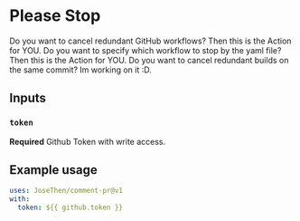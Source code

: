 # Please Stop
Do you want to cancel redundant GitHub workflows? Then this is the Action for YOU.
Do you want to specify which workflow to stop by the yaml file? Then this is the Action for YOU.
Do you want to cancel redundant builds on the same commit? Im working on it :D.

## Inputs

### `token`

**Required** Github Token with write access.

## Example usage

```yaml
uses: JoseThen/comment-pr@v1
with:
  token: ${{ github.token }}
```
